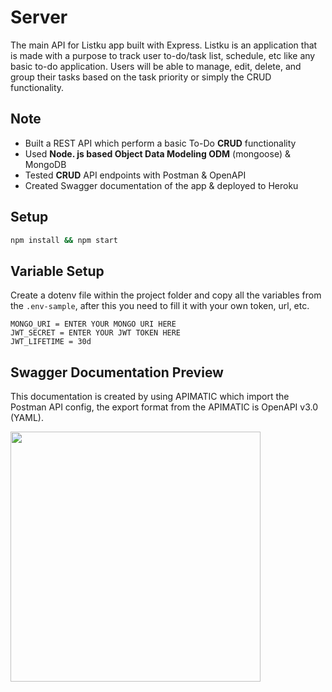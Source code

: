 # Server
The main API for Listku app built with Express. Listku is an application that is made with a purpose to track user to-do/task list, schedule, etc like any basic to-do application. Users will be able to manage, edit, delete, and group their tasks based on the task priority or simply the CRUD functionality.

## Note
- Built a REST API which perform a basic To-Do **CRUD** functionality
- Used **Node. js based Object Data Modeling ODM** (mongoose) & MongoDB
- Tested **CRUD** API endpoints with Postman & OpenAPI
- Created Swagger documentation of the app & deployed to Heroku

## Setup
```bash
npm install && npm start
```

## Variable Setup
Create a dotenv file within the project folder and copy all the variables from the `.env-sample`, after this you need to fill it with your own token, url, etc.
```env
MONGO_URI = ENTER YOUR MONGO URI HERE
JWT_SECRET = ENTER YOUR JWT TOKEN HERE
JWT_LIFETIME = 30d
```
## Swagger Documentation Preview
This documentation is created by using APIMATIC which import the Postman API config, the export format from the APIMATIC is OpenAPI v3.0 (YAML).

<img src="https://cdn.discordapp.com/attachments/743403841487241217/901264192227651584/unknown.png" width="400px"> 
